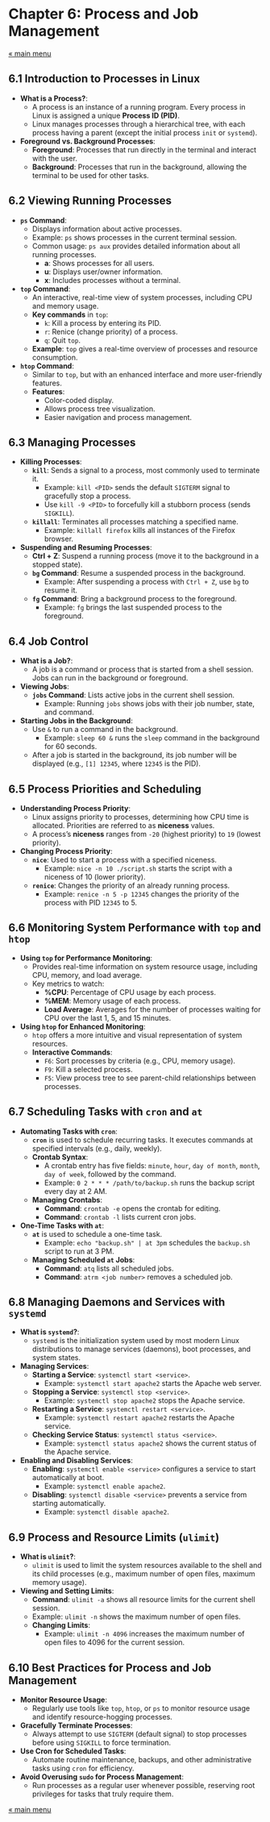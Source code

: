 # Chapter 6: Process and Job Management

<a href="README.md">&laquo; main menu</a>

## 6.1 Introduction to Processes in Linux
- **What is a Process?**:
  - A process is an instance of a running program. Every process in Linux is assigned a unique **Process ID (PID)**.
  - Linux manages processes through a hierarchical tree, with each process having a parent (except the initial process `init` or `systemd`).
- **Foreground vs. Background Processes**:
  - **Foreground**: Processes that run directly in the terminal and interact with the user.
  - **Background**: Processes that run in the background, allowing the terminal to be used for other tasks.
  
## 6.2 Viewing Running Processes
- **`ps` Command**:
  - Displays information about active processes.
  - Example: `ps` shows processes in the current terminal session.
  - Common usage: `ps aux` provides detailed information about all running processes.
    - **a**: Shows processes for all users.
    - **u**: Displays user/owner information.
    - **x**: Includes processes without a terminal.
- **`top` Command**:
  - An interactive, real-time view of system processes, including CPU and memory usage.
  - **Key commands** in `top`:
    - `k`: Kill a process by entering its PID.
    - `r`: Renice (change priority) of a process.
    - `q`: Quit `top`.
  - **Example**: `top` gives a real-time overview of processes and resource consumption.
- **`htop` Command**:
  - Similar to `top`, but with an enhanced interface and more user-friendly features.
  - **Features**:
    - Color-coded display.
    - Allows process tree visualization.
    - Easier navigation and process management.

## 6.3 Managing Processes
- **Killing Processes**:
  - **`kill`**: Sends a signal to a process, most commonly used to terminate it.
    - Example: `kill <PID>` sends the default `SIGTERM` signal to gracefully stop a process.
    - Use `kill -9 <PID>` to forcefully kill a stubborn process (sends `SIGKILL`).
  - **`killall`**: Terminates all processes matching a specified name.
    - Example: `killall firefox` kills all instances of the Firefox browser.
- **Suspending and Resuming Processes**:
  - **Ctrl + Z**: Suspend a running process (move it to the background in a stopped state).
  - **`bg` Command**: Resume a suspended process in the background.
    - Example: After suspending a process with `Ctrl + Z`, use `bg` to resume it.
  - **`fg` Command**: Bring a background process to the foreground.
    - Example: `fg` brings the last suspended process to the foreground.
  
## 6.4 Job Control
- **What is a Job?**:
  - A job is a command or process that is started from a shell session. Jobs can run in the background or foreground.
- **Viewing Jobs**:
  - **`jobs` Command**: Lists active jobs in the current shell session.
    - Example: Running `jobs` shows jobs with their job number, state, and command.
- **Starting Jobs in the Background**:
  - Use `&` to run a command in the background.
    - Example: `sleep 60 &` runs the `sleep` command in the background for 60 seconds.
  - After a job is started in the background, its job number will be displayed (e.g., `[1] 12345`, where `12345` is the PID).
  
## 6.5 Process Priorities and Scheduling
- **Understanding Process Priority**:
  - Linux assigns priority to processes, determining how CPU time is allocated. Priorities are referred to as **niceness** values.
  - A process’s **niceness** ranges from `-20` (highest priority) to `19` (lowest priority).
- **Changing Process Priority**:
  - **`nice`**: Used to start a process with a specified niceness.
    - Example: `nice -n 10 ./script.sh` starts the script with a niceness of 10 (lower priority).
  - **`renice`**: Changes the priority of an already running process.
    - Example: `renice -n 5 -p 12345` changes the priority of the process with PID `12345` to 5.

## 6.6 Monitoring System Performance with `top` and `htop`
- **Using `top` for Performance Monitoring**:
  - Provides real-time information on system resource usage, including CPU, memory, and load average.
  - Key metrics to watch:
    - **%CPU**: Percentage of CPU usage by each process.
    - **%MEM**: Memory usage of each process.
    - **Load Average**: Averages for the number of processes waiting for CPU over the last 1, 5, and 15 minutes.
- **Using `htop` for Enhanced Monitoring**:
  - `htop` offers a more intuitive and visual representation of system resources.
  - **Interactive Commands**:
    - `F6`: Sort processes by criteria (e.g., CPU, memory usage).
    - `F9`: Kill a selected process.
    - `F5`: View process tree to see parent-child relationships between processes.

## 6.7 Scheduling Tasks with `cron` and `at`
- **Automating Tasks with `cron`**:
  - **`cron`** is used to schedule recurring tasks. It executes commands at specified intervals (e.g., daily, weekly).
  - **Crontab Syntax**:
    - A crontab entry has five fields: `minute`, `hour`, `day of month`, `month`, `day of week`, followed by the command.
    - Example: `0 2 * * * /path/to/backup.sh` runs the backup script every day at 2 AM.
  - **Managing Crontabs**:
    - **Command**: `crontab -e` opens the crontab for editing.
    - **Command**: `crontab -l` lists current cron jobs.
- **One-Time Tasks with `at`**:
  - **`at`** is used to schedule a one-time task.
    - Example: `echo "backup.sh" | at 3pm` schedules the `backup.sh` script to run at 3 PM.
  - **Managing Scheduled `at` Jobs**:
    - **Command**: `atq` lists all scheduled jobs.
    - **Command**: `atrm <job number>` removes a scheduled job.

## 6.8 Managing Daemons and Services with `systemd`
- **What is `systemd`?**:
  - `systemd` is the initialization system used by most modern Linux distributions to manage services (daemons), boot processes, and system states.
- **Managing Services**:
  - **Starting a Service**: `systemctl start <service>`.
    - Example: `systemctl start apache2` starts the Apache web server.
  - **Stopping a Service**: `systemctl stop <service>`.
    - Example: `systemctl stop apache2` stops the Apache service.
  - **Restarting a Service**: `systemctl restart <service>`.
    - Example: `systemctl restart apache2` restarts the Apache service.
  - **Checking Service Status**: `systemctl status <service>`.
    - Example: `systemctl status apache2` shows the current status of the Apache service.
- **Enabling and Disabling Services**:
  - **Enabling**: `systemctl enable <service>` configures a service to start automatically at boot.
    - Example: `systemctl enable apache2`.
  - **Disabling**: `systemctl disable <service>` prevents a service from starting automatically.
    - Example: `systemctl disable apache2`.

## 6.9 Process and Resource Limits (`ulimit`)
- **What is `ulimit`?**:
  - `ulimit` is used to limit the system resources available to the shell and its child processes (e.g., maximum number of open files, maximum memory usage).
- **Viewing and Setting Limits**:
  - **Command**: `ulimit -a` shows all resource limits for the current shell session.
  - Example: `ulimit -n` shows the maximum number of open files.
  - **Changing Limits**:
    - Example: `ulimit -n 4096` increases the maximum number of open files to 4096 for the current session.
  
## 6.10 Best Practices for Process and Job Management
- **Monitor Resource Usage**:
  - Regularly use tools like `top`, `htop`, or `ps` to monitor resource usage and identify resource-hogging processes.
- **Gracefully Terminate Processes**:
  - Always attempt to use `SIGTERM` (default signal) to stop processes before using `SIGKILL` to force termination.
- **Use Cron for Scheduled Tasks**:
  - Automate routine maintenance, backups, and other administrative tasks using `cron` for efficiency.
- **Avoid Overusing `sudo` for Process Management**:
  - Run processes as a regular user whenever possible, reserving root privileges for tasks that truly require them.

<a href="README.md">&laquo; main menu</a>